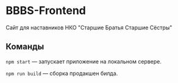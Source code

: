# BBBS-Frontend

Сайт для наставников НКО "Старшие Братья Старшие Сёстры"

## Команды

`npm start` — запускает приложение на локальном сервере.

`npm run build` — сборка продакшен билда.
